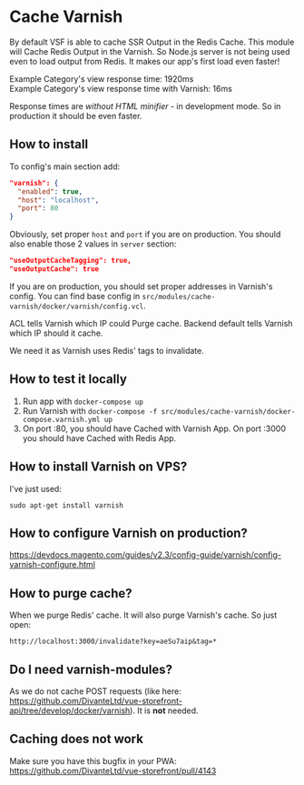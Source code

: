 # Cache Varnish

By default VSF is able to cache SSR Output in the Redis Cache. This module will Cache Redis Output in the Varnish. So Node.js server is not being used even to load output from Redis. It makes our app's first load even faster!

Example Category's view response time: 1920ms   
Example Category's view response time with Varnish: 16ms   

Response times are *without HTML minifier* - in development mode. So in production it should be even faster.

## How to install
To config's main section add:
```json
"varnish": {
  "enabled": true,
  "host": "localhost",
  "port": 80
}
```

Obviously, set proper `host` and `port` if you are on production.
You should also enable those 2 values in `server` section:
```json
"useOutputCacheTagging": true,
"useOutputCache": true
```

If you are on production, you should set proper addresses in Varnish's config. You can find base config in `src/modules/cache-varnish/docker/varnish/config.vcl`.

ACL tells Varnish which IP could Purge cache.
Backend default tells Varnish which IP should it cache.

We need it as Varnish uses Redis' tags to invalidate.

## How to test it locally
1. Run app with `docker-compose up`
2. Run Varnish with `docker-compose -f src/modules/cache-varnish/docker-compose.varnish.yml up`
3. On port :80, you should have Cached with Varnish App. On port :3000 you should have Cached with Redis App.

## How to install Varnish on VPS?
I've just used:
```
sudo apt-get install varnish
```

## How to configure Varnish on production?
https://devdocs.magento.com/guides/v2.3/config-guide/varnish/config-varnish-configure.html

## How to purge cache?
When we purge Redis' cache. It will also purge Varnish's cache. So just open:
```
http://localhost:3000/invalidate?key=aeSu7aip&tag=*
```

## Do I need varnish-modules?
As we do not cache POST requests (like here: https://github.com/DivanteLtd/vue-storefront-api/tree/develop/docker/varnish). It is **not** needed.

## Caching does not work
Make sure you have this bugfix in your PWA: https://github.com/DivanteLtd/vue-storefront/pull/4143
